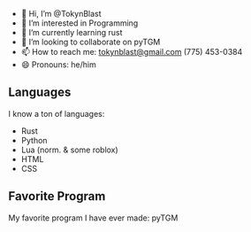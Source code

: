 - 👋 Hi, I’m @TokynBlast
- 👀 I’m interested in Programming
- 🌱 I’m currently learning rust
- 💞️ I’m looking to collaborate on pyTGM
- 📫 How to reach me:
       tokynblast@gmail.com
      (775) 453-0384
- 😄 Pronouns: he/him

## Languages
I know a ton of languages:
- Rust
- Python
- Lua (norm. & some roblox)
- HTML
- CSS

## Favorite Program
My favorite program I have ever made:
pyTGM

